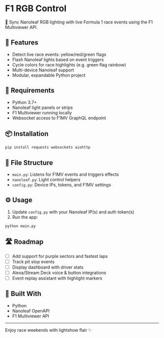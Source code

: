 # F1 RGB Control

🎨 Sync Nanoleaf RGB lighting with live Formula 1 race events using the F1 Multiviewer API.

## 🚀 Features

- Detect live race events: yellow/red/green flags
- Flash Nanoleaf lights based on event triggers
- Cycle colors for race highlights (e.g. green flag rainbow)
- Multi-device Nanoleaf support
- Modular, expandable Python project

## 🔧 Requirements

- Python 3.7+
- Nanoleaf light panels or strips
- F1 Multiviewer running locally
- Websocket access to F1MV GraphQL endpoint

## 📦 Installation

```bash
pip install requests websockets aiohttp
```

## 📁 File Structure

- `main.py`: Listens for F1MV events and triggers effects
- `nanoleaf.py`: Light control helpers
- `config.py`: Device IPs, tokens, and F1MV settings

## ⚙️ Usage

1. Update `config.py` with your Nanoleaf IP(s) and auth token(s)
2. Run the app:
```bash
python main.py
```

## 🛣️ Roadmap

- [ ] Add support for purple sectors and fastest laps
- [ ] Track pit stop events
- [ ] Display dashboard with driver stats
- [ ] Alexa/Stream Deck voice & button integrations
- [ ] Event replay assistant with highlight markers

## 🧠 Built With

- Python
- Nanoleaf OpenAPI
- F1 Multiviewer API

---

Enjoy race weekends with lightshow flair ✨